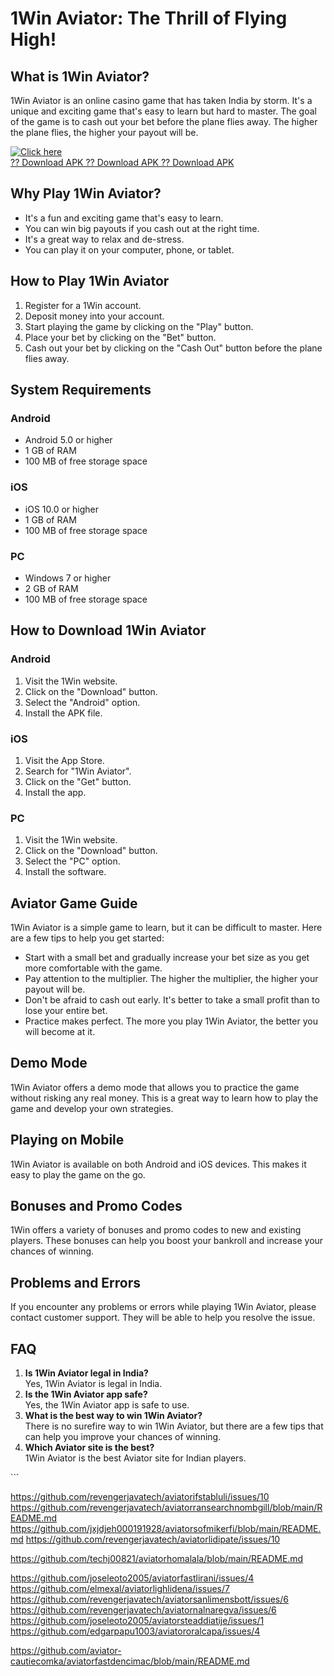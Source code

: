 # 1Win Aviator: The Thrill of Flying High!

## What is 1Win Aviator?

1Win Aviator is an online casino game that has taken India by storm.
It\'s a unique and exciting game that\'s easy to learn but hard to
master. The goal of the game is to cash out your bet before the plane
flies away. The higher the plane flies, the higher your payout will be.

[![Click
here](https://readscoops.com/wp-content/uploads/2023/03/Readscoop-aviator-1-1.jpg)](https://traff.sbs/deff)\
[?? Download APK ?? Download APK ?? Download
APK](https://traff.sbs/deff)

## Why Play 1Win Aviator?

-   It\'s a fun and exciting game that\'s easy to learn.
-   You can win big payouts if you cash out at the right time.
-   It\'s a great way to relax and de-stress.
-   You can play it on your computer, phone, or tablet.

## How to Play 1Win Aviator

1.  Register for a 1Win account.
2.  Deposit money into your account.
3.  Start playing the game by clicking on the "Play" button.
4.  Place your bet by clicking on the "Bet" button.
5.  Cash out your bet by clicking on the "Cash Out" button before
    the plane flies away.

## System Requirements

### Android

-   Android 5.0 or higher
-   1 GB of RAM
-   100 MB of free storage space

### iOS

-   iOS 10.0 or higher
-   1 GB of RAM
-   100 MB of free storage space

### PC

-   Windows 7 or higher
-   2 GB of RAM
-   100 MB of free storage space

## How to Download 1Win Aviator

### Android

1.  Visit the 1Win website.
2.  Click on the "Download" button.
3.  Select the "Android" option.
4.  Install the APK file.

### iOS

1.  Visit the App Store.
2.  Search for "1Win Aviator".
3.  Click on the "Get" button.
4.  Install the app.

### PC

1.  Visit the 1Win website.
2.  Click on the "Download" button.
3.  Select the "PC" option.
4.  Install the software.

## Aviator Game Guide

1Win Aviator is a simple game to learn, but it can be difficult to
master. Here are a few tips to help you get started:

-   Start with a small bet and gradually increase your bet size as you
    get more comfortable with the game.
-   Pay attention to the multiplier. The higher the multiplier, the
    higher your payout will be.
-   Don\'t be afraid to cash out early. It\'s better to take a small
    profit than to lose your entire bet.
-   Practice makes perfect. The more you play 1Win Aviator, the better
    you will become at it.

## Demo Mode

1Win Aviator offers a demo mode that allows you to practice the game
without risking any real money. This is a great way to learn how to play
the game and develop your own strategies.

## Playing on Mobile

1Win Aviator is available on both Android and iOS devices. This makes it
easy to play the game on the go.

## Bonuses and Promo Codes

1Win offers a variety of bonuses and promo codes to new and existing
players. These bonuses can help you boost your bankroll and increase
your chances of winning.

## Problems and Errors

If you encounter any problems or errors while playing 1Win Aviator,
please contact customer support. They will be able to help you resolve
the issue.

## FAQ

1.  **Is 1Win Aviator legal in India?**\
    Yes, 1Win Aviator is legal in India.
2.  **Is the 1Win Aviator app safe?**\
    Yes, the 1Win Aviator app is safe to use.
3.  **What is the best way to win 1Win Aviator?**\
    There is no surefire way to win 1Win Aviator, but there are a few
    tips that can help you improve your chances of winning.
4.  **Which Aviator site is the best?**\
    1Win Aviator is the best Aviator site for Indian players.

\`\`\`

https://github.com/revengerjavatech/aviatorifstabluli/issues/10
https://github.com/revengerjavatech/aviatorransearchnombgill/blob/main/README.md
https://github.com/jxjdjeh000191928/aviatorsofmikerfi/blob/main/README.md
https://github.com/revengerjavatech/aviatorlidipate/issues/10

https://github.com/techj00821/aviatorhomalala/blob/main/README.md

https://github.com/joseleoto2005/aviatorfastlirani/issues/4
https://github.com/elmexal/aviatorlighlidena/issues/7
https://github.com/revengerjavatech/aviatorsanlimensbott/issues/6
https://github.com/revengerjavatech/aviatornalnaregva/issues/6
https://github.com/joseleoto2005/aviatorsteaddiatije/issues/1
https://github.com/edgarpapu1003/aviatororalcapa/issues/4

https://github.com/aviator-cautiecomka/aviatorfastdencimac/blob/main/README.md
